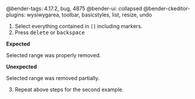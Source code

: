 @bender-tags: 4.17.2, bug, 4875
@bender-ui: collapsed
@bender-ckeditor-plugins: wysiwygarea, toolbar, basicstyles, list, resize, undo

1. Select everything contained in `[]` including markers.
2. Press <kbd>delete</kbd> or <kbd>backspace</kbd>

**Expected**

Selected range was properly removed.

**Unexpected**

Selected range was removed partially.

3. Repeat above steps for the second example.
